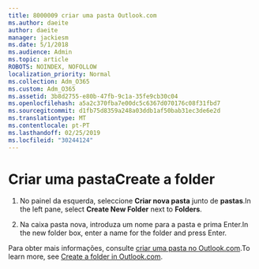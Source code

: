```yaml
---
title: 8000009 criar uma pasta Outlook.com
ms.author: daeite
author: daeite
manager: jackiesm
ms.date: 5/1/2018
ms.audience: Admin
ms.topic: article
ROBOTS: NOINDEX, NOFOLLOW
localization_priority: Normal
ms.collection: Adm_O365
ms.custom: Adm_O365
ms.assetid: 3b8d2755-e80b-47fb-9c1a-35fe9cb30c04
ms.openlocfilehash: a5a2c370fba7e00dc5c6367d070176c08f31fbd7
ms.sourcegitcommit: d1fb75d8359a248a03ddb1af50bab31ec3de6e2d
ms.translationtype: MT
ms.contentlocale: pt-PT
ms.lasthandoff: 02/25/2019
ms.locfileid: "30244124"
---
```

# <a name="create-a-folder"></a><span data-ttu-id="e4f03-102">Criar uma pasta</span><span class="sxs-lookup"><span data-stu-id="e4f03-102">Create a folder</span></span>

1. <span data-ttu-id="e4f03-103">No painel da esquerda, seleccione **Criar nova pasta** junto de **pastas**.</span><span class="sxs-lookup"><span data-stu-id="e4f03-103">In the left pane, select **Create New Folder** next to **Folders**.</span></span> 
    
2. <span data-ttu-id="e4f03-104">Na caixa pasta nova, introduza um nome para a pasta e prima Enter.</span><span class="sxs-lookup"><span data-stu-id="e4f03-104">In the new folder box, enter a name for the folder and press Enter.</span></span>
    
<span data-ttu-id="e4f03-105">Para obter mais informações, consulte [criar uma pasta no Outlook.com](https://go.microsoft.com/fwlink/p/?linkid=873114).</span><span class="sxs-lookup"><span data-stu-id="e4f03-105">To learn more, see [Create a folder in Outlook.com](https://go.microsoft.com/fwlink/p/?linkid=873114).</span></span>
  

